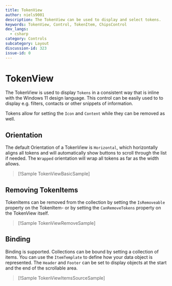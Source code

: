 ```yaml
---
title: TokenView
author: niels9001
description: The TokenView can be used to display and select tokens.
keywords: TokenView, Control, TokenItem, ChipsControl
dev_langs:
  - csharp
category: Controls
subcategory: Layout
discussion-id: 323
issue-id: 0
---
```


<!-- To know about all the available Markdown syntax, Check out https://docs.microsoft.com/contribute/markdown-reference -->
<!-- Ensure you remove all comments before submission, to ensure that there are no formatting issues when displaying this page.  -->
<!-- It is recommended to check how the Documentation will look in the sample app, before Merging a PR -->
<!-- **Note:** All links to other docs.microsoft.com pages should be relative without locale, i.e. for the one above would be /contribute/markdown-reference -->
<!-- Included images should be optimized for size and not include any Intellectual Property references. -->

<!-- Be sure to update the discussion/issue numbers above with your Labs discussion/issue id numbers in order for UI links to them from the sample app to work. -->

# TokenView

The TokenView is used to display `Tokens` in a consistent way that is inline with the Windows 11 design language. This control can be easily used to to display e.g. filters, contacts or other snippets of information.

Tokens allow for setting the `Icon` and `Content` while they can be removed as well. 

## Orientation

The default Orientation of a TokenView is `Horizontal`, which horizontally aligns all tokens and will automatically show buttons to scroll through the list if needed. The `Wrapped` orientation will wrap all tokens as far as the width allows.
> [!Sample TokenViewBasicSample]

## Removing TokenItems

TokenItems can be removed from the collection by setting the `IsRemoveable` property on the TokenItem- or by setting the `CanRemoveTokens` property on the TokenView itself.

> [!Sample TokenViewRemoveSample]

## Binding

Binding is supported. Collections can be bound by setting a collection of items. You can use the `ItemTemplate` to define how your data object is represented. The `Header` and `Footer` can be set to display objects at the start and the end of the scrollable area.

> [!Sample TokenViewItemsSourceSample]
